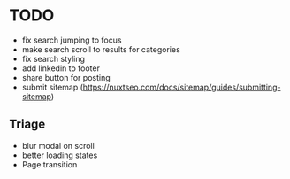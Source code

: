 # TODO

- fix search jumping to focus
- make search scroll to results for categories
- fix search styling
- add linkedin to footer
- share button for posting
- submit sitemap (https://nuxtseo.com/docs/sitemap/guides/submitting-sitemap)

## Triage

- blur modal on scroll
- better loading states
- Page transition
